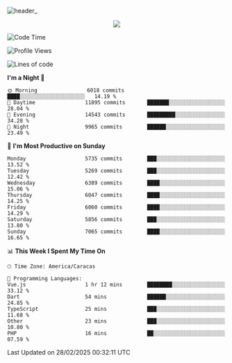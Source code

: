 ![header_](https://github.com/user-attachments/assets/4010d822-ccdc-4198-b608-18c773338d18)


<p align="center">
  <a href="http://www.github.com/thevacs">
    <img src="https://github-readme-streak-stats.herokuapp.com/?user=thevacs&stroke=ffffff&background=1c1917&ring=0891b2&fire=0891b2&currStreakNum=ffffff&currStreakLabel=0891b2&sideNums=ffffff&sideLabels=ffffff&dates=ffffff&hide_border=true" />
  </a>
</p>

<!--START_SECTION:waka-->
![Code Time](http://img.shields.io/badge/Code%20Time-3%2C339%20hrs%2039%20mins-blue)

![Profile Views](http://img.shields.io/badge/Profile%20Views-0-blue)

![Lines of code](https://img.shields.io/badge/From%20Hello%20World%20I%27ve%20Written-5.3%20million%20lines%20of%20code-blue)

**I'm a Night 🦉** 

```text
🌞 Morning                6018 commits        ████░░░░░░░░░░░░░░░░░░░░░   14.19 % 
🌆 Daytime                11895 commits       ███████░░░░░░░░░░░░░░░░░░   28.04 % 
🌃 Evening                14543 commits       █████████░░░░░░░░░░░░░░░░   34.28 % 
🌙 Night                  9965 commits        ██████░░░░░░░░░░░░░░░░░░░   23.49 % 
```
📅 **I'm Most Productive on Sunday** 

```text
Monday                   5735 commits        ███░░░░░░░░░░░░░░░░░░░░░░   13.52 % 
Tuesday                  5269 commits        ███░░░░░░░░░░░░░░░░░░░░░░   12.42 % 
Wednesday                6389 commits        ████░░░░░░░░░░░░░░░░░░░░░   15.06 % 
Thursday                 6047 commits        ████░░░░░░░░░░░░░░░░░░░░░   14.25 % 
Friday                   6060 commits        ████░░░░░░░░░░░░░░░░░░░░░   14.29 % 
Saturday                 5856 commits        ███░░░░░░░░░░░░░░░░░░░░░░   13.80 % 
Sunday                   7065 commits        ████░░░░░░░░░░░░░░░░░░░░░   16.65 % 
```


📊 **This Week I Spent My Time On** 

```text
🕑︎ Time Zone: America/Caracas

💬 Programming Languages: 
Vue.js                   1 hr 12 mins        ████████░░░░░░░░░░░░░░░░░   33.12 % 
Dart                     54 mins             ██████░░░░░░░░░░░░░░░░░░░   24.85 % 
TypeScript               25 mins             ███░░░░░░░░░░░░░░░░░░░░░░   11.68 % 
Other                    23 mins             ███░░░░░░░░░░░░░░░░░░░░░░   10.80 % 
PHP                      16 mins             ██░░░░░░░░░░░░░░░░░░░░░░░   07.59 % 
```


 Last Updated on 28/02/2025 00:32:11 UTC
<!--END_SECTION:waka-->
